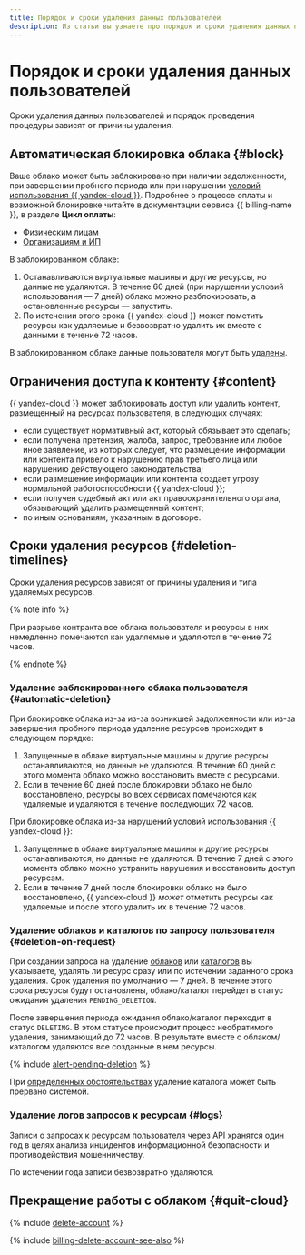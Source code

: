 ```yaml
---
title: Порядок и сроки удаления данных пользователей
description: Из статьи вы узнаете про порядок и сроки удаления данных пользователей.
---
```


# Порядок и сроки удаления данных пользователей

Сроки удаления данных пользователей и порядок проведения процедуры зависят от причины удаления.

## Автоматическая блокировка облака {#block}

Ваше облако может быть заблокировано при наличии задолженности, при завершении пробного периода или при нарушении [условий использования {{ yandex-cloud }}](https://yandex.ru/legal/cloud_termsofuse/?lang=ru). Подробнее о процессе оплаты и возможной блокировке читайте в документации сервиса {{ billing-name }}, в разделе **Цикл оплаты**:
* [Физическим лицам](../../billing/payment/billing-cycle-individual.md)
* [Организациям и ИП](../../billing/payment/billing-cycle-business.md)

В заблокированном облаке:

1. Останавливаются виртуальные машины и другие ресурсы, но данные не удаляются. В течение 60 дней (при нарушении условий использования — 7 дней) облако можно разблокировать, а остановленные ресурсы — запустить.
1. По истечении этого срока {{ yandex-cloud }} может пометить ресурсы как удаляемые и безвозвратно удалить их вместе с данными в течение 72 часов.

В заблокированном облаке данные пользователя могут быть [удалены](#automatic-deletion).


## Ограничения доступа к контенту {#content}

{{ yandex-cloud }} может заблокировать доступ или удалить контент, размещенный на ресурсах пользователя, в следующих случаях:

* если существует нормативный акт, который обязывает это сделать;
* если получена претензия, жалоба, запрос, требование или любое иное заявление, из которых следует, что размещение информации или контента привело к нарушению прав третьего лица или нарушению действующего законодательства;
* если размещение информации или контента создает угрозу нормальной работоспособности {{ yandex-cloud }};
* если получен судебный акт или акт правоохранительного органа, обязывающий удалить размещенный контент;
* по иным основаниям, указанным в договоре.


## Сроки удаления ресурсов {#deletion-timelines}

Сроки удаления ресурсов зависят от причины удаления и типа удаляемых ресурсов.

{% note info %}

При разрыве контракта все облака пользователя и ресурсы в них немедленно помечаются как удаляемые и удаляются в течение 72 часов.

{% endnote %}

### Удаление заблокированного облака пользователя {#automatic-deletion}

При блокировке облака из-за из-за возникшей задолженности или из-за завершения пробного периода удаление ресурсов происходит в следующем порядке:

1. Запущенные в облаке виртуальные машины и другие ресурсы останавливаются, но данные не удаляются. В течение 60 дней с этого момента облако можно восстановить вместе с ресурсами.
1. Если в течение 60 дней после блокировки облако не было восстановлено, ресурсы во всех сервисах помечаются как удаляемые и удаляются в течение последующих 72 часов.

При блокировке облака из-за нарушений условий использования {{ yandex-cloud }}:

1. Запущенные в облаке виртуальные машины и другие ресурсы останавливаются, но данные не удаляются. В течение 7 дней с этого момента облако можно устранить нарушения и восстановить доступ ресурсам.
1. Если в течение 7 дней после блокировки облако не было восстановлено, {{ yandex-cloud }} _может_ отметить ресурсы как удаляемые и после этого удалить их в течение 72 часов.

### Удаление облаков и каталогов по запросу пользователя {#deletion-on-request}

При создании запроса на удаление [облаков](../../resource-manager/operations/cloud/delete.md) или [каталогов](../../resource-manager/operations/folder/delete.md) вы указываете, удалять ли ресурс сразу или по истечении заданного срока удаления. Срок удаления по умолчанию — 7 дней. В течение этого срока ресурсы будут остановлены, облако/каталог перейдет в статус ожидания удаления `PENDING_DELETION`.

После завершения периода ожидания облако/каталог переходит в статус `DELETING`. В этом статусе происходит процесс необратимого удаления, занимающий до 72 часов. В результате вместе с облаком/каталогом удаляются все созданные в нем ресурсы.

{% include [alert-pending-deletion](../../_includes/resource-manager/alert-pending-deletion.md) %}

При [определенных обстоятельствах](../../resource-manager/concepts/resources-hierarchy.md#inability-to-delete) удаление каталога может быть прервано системой.

### Удаление логов запросов к ресурсам {#logs}

Записи о запросах к ресурсам пользователя через API хранятся один год в целях анализа инцидентов информационной безопасности и противодействия мошенничеству.

По истечении года записи безвозвратно удаляются.

## Прекращение работы с облаком {#quit-cloud}

{% include [delete-account](../../_includes/billing/billing-delete-account.md) %}

{% include [billing-delete-account-see-also](../../_includes/billing/billing-delete-account-see-also.md) %}
